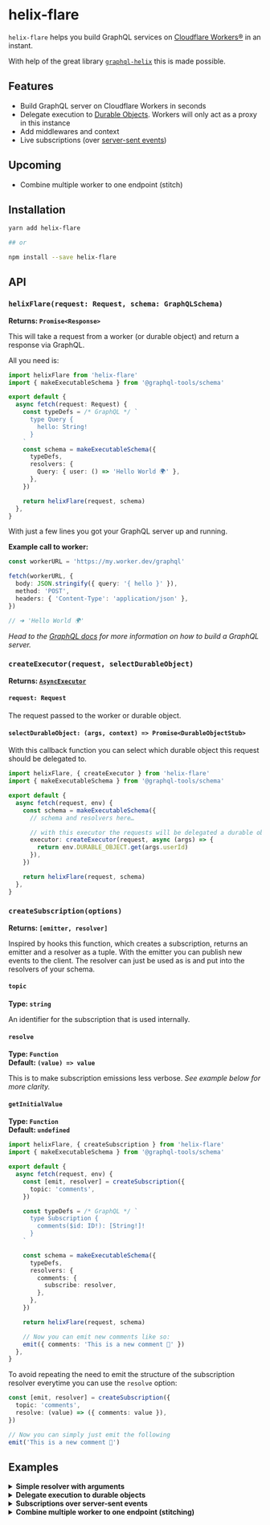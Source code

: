 # helix-flare

`helix-flare` helps you build GraphQL services on [Cloudflare Workers®](https://workers.cloudflare.com/) in an instant.

With help of the great library [`graphql-helix`](https://github.com/contrawork/graphql-helix) this is made possible.

## Features

- Build GraphQL server on Cloudflare Workers in seconds
- Delegate execution to [Durable Objects](https://developers.cloudflare.com/workers/runtime-apis/durable-objects). Workers will only act as a proxy in this instance
- Add middlewares and context
- Live subscriptions (over [server-sent events](https://developer.mozilla.org/en-US/docs/Web/API/Server-sent_events/Using_server-sent_events))

## Upcoming

- Combine multiple worker to one endpoint (stitch)

## Installation

```sh
yarn add helix-flare

## or

npm install --save helix-flare
```

## API

### `helixFlare(request: Request, schema: GraphQLSchema)`

**Returns: <code>Promise&lt;Response></code>**

This will take a request from a worker (or durable object) and return a response via GraphQL.

All you need is:

```ts
import helixFlare from 'helix-flare'
import { makeExecutableSchema } from '@graphql-tools/schema'

export default {
  async fetch(request: Request) {
    const typeDefs = /* GraphQL */ `
      type Query {
        hello: String!
      }
    `
    const schema = makeExecutableSchema({
      typeDefs,
      resolvers: {
        Query: { user: () => 'Hello World 🌍' },
      },
    })

    return helixFlare(request, schema)
  },
}
```

With just a few lines you got your GraphQL server up and running.

**Example call to worker:**

```ts
const workerURL = 'https://my.worker.dev/graphql'

fetch(workerURL, {
  body: JSON.stringify({ query: '{ hello }' }),
  method: 'POST',
  headers: { 'Content-Type': 'application/json' },
})

// ➜ 'Hello World 🌍'
```

_Head to the [GraphQL docs](https://graphql.org/) for more information on how to build a GraphQL server._

### `createExecutor(request, selectDurableObject)`

**Returns: <a href="https://www.graphql-tools.com/docs/remote-schemas#creating-an-executor"><code>AsyncExecutor</code></a>**

#### `request: Request`

The request passed to the worker or durable object.

#### `selectDurableObject: (args, context) => Promise<DurableObjectStub>`

With this callback function you can select which durable object this request should be delegated to.

```ts
import helixFlare, { createExecutor } from 'helix-flare'
import { makeExecutableSchema } from '@graphql-tools/schema'

export default {
  async fetch(request, env) {
    const schema = makeExecutableSchema({
      // schema and resolvers here…

      // with this executor the requests will be delegated a durable object
      executor: createExecutor(request, async (args) => {
        return env.DURABLE_OBJECT.get(args.userId)
      }),
    })

    return helixFlare(request, schema)
  },
}
```

### `createSubscription(options)`

**Returns: <code>[emitter, resolver]</code>**

Inspired by hooks this function, which creates a subscription, returns an emitter and a resolver as a tuple.
With the emitter you can publish new events to the client. The resolver can just be used as is and put into the resolvers of your schema.

#### `topic`

**Type: <code>string</code>**

An identifier for the subscription that is used internally.

#### `resolve`

**Type: <code>Function</code>**  
**Default: <code>(value) => value</code>**

This is to make subscription emissions less verbose. _See example below for more clarity._

#### `getInitialValue`

**Type: <code>Function</code>**  
**Default: <code>undefined</code>**

```ts
import helixFlare, { createSubscription } from 'helix-flare'
import { makeExecutableSchema } from '@graphql-tools/schema'

export default {
  async fetch(request, env) {
    const [emit, resolver] = createSubscription({
      topic: 'comments',
    })

    const typeDefs = /* GraphQL */ `
      type Subscription {
        comments($id: ID!): [String!]!
      }
    `

    const schema = makeExecutableSchema({
      typeDefs,
      resolvers: {
        comments: {
          subscribe: resolver,
        },
      },
    })

    return helixFlare(request, schema)

    // Now you can emit new comments like so:
    emit({ comments: 'This is a new comment 💬' })
  },
}
```

To avoid repeating the need to emit the structure of the subscription resolver everytime you can use the `resolve` option:

```ts
const [emit, resolver] = createSubscription({
  topic: 'comments',
  resolve: (value) => ({ comments: value }),
})

// Now you can simply just emit the following
emit('This is a new comment 💬')
```

## Examples

<details>
<summary><b>Simple resolver with arguments</b></summary>

```ts
import helixFlare from 'helix-flare'
import { makeExecutableSchema } from '@graphql-tools/schema'

export default {
  async fetch(request: Request) {
    const typeDefs = /* GraphQL */ `
      type Query {
        hello(name: String!): String!
      }
    `

    const schema = makeExecutableSchema({
      typeDefs,
      resolvers: {
        Query: {
          user: (_, { name }) => `Hello ${name}!`,
        },
      },
    })

    return helixFlare(request, schema)
  },
}
```

</details>

<details>
  <summary><b>Delegate execution to durable objects</b></summary>

```ts
// worker.ts
import helixFlare, { createExecutor } from 'helix-flare'
import { makeExecutableSchema } from '@graphql-tools/schema'
import { wrapSchema } from '@graphql-tools/wrap'

const typeDefs = /* GraphQL */ `
  type Post {
    id: Int!
    title: String
    votes: Int
  }

  type Mutation {
    upvotePost(postId: Int!): Post
  }
`
export default {
  async fetch(request: Request, env: Env) {
    const schema = wrapSchema({
      schema: makeExecutableSchema({ typeDefs }),
      executor: createExecutor<{ postId?: string }>(request, async (args) => {
        if (!args.postId) {
          throw new Error('No postId argument found')
        }

        const doId = env.PostDurableObject.idFromString(args.postId)
        return env.PostDurableObject.get(doId)
      }),
    })

    return helixFlare(request, schema)
  },
}
```

</details>

<details>
  <summary><b>Subscriptions over server-sent events</b></summary>

Subscriptions work out of the box with [SSE](https://developer.mozilla.org/en-US/docs/Web/API/Server-sent_events/Using_server-sent_events). They can be done in worker but will be used in durable objects most of the time.

**Shared schema**:

```ts
// schema.ts
const schema = /* GraphQL */ `
  type Post {
    id: Int!
    votes: Int
  }

  type Subscription {
    """
    Returns the positions for given live Id
    """
    subscribePostVotes(postId: Int!): Int!
  }

  type Mutation {
    upvotePost(postId: Int!): Post
  }
`
export default schema
```

```ts
// worker.ts
import helixFlare, { createExecutor } from 'helix-flare'
import { makeExecutableSchema } from '@graphql-tools/schema'
import { wrapSchema } from '@graphql-tools/wrap'
import typeDefs from './schema'

export { Post } from './PostObject'

// ExportedHandler from `@cloudflare/workers-types`
type WorkerType = ExportedHandler<{ PostDurableObject: DurableObjectStub }>

const Worker: WorkerType = {
  async fetch(request, env) {
    const schema = wrapSchema({
      schema: makeExecutableSchema({ typeDefs }),
      executor: createExecutor(request, async (args, context) => {
        if (!args.postId) {
          throw new Error('No postId argument found')
        }

        const doId = env.PostDurableObject.idFromString(args.postId)

        return env.PostDurableObject.get(doId)
      }),
    })

    return helixFlare(request, schema)
  },
}

export default Worker
```

```ts
// PostObject.ts
import { makeExecutableSchema } from '@graphql-tools/schema'
import { wrapSchema } from '@graphql-tools/wrap'
import helixFlare, { createExecutor, createSubscription } from 'helix-flare'
import typeDefs from './typedefs'

export class Post implements DurableObject {
  private likes = 0

  async fetch() {
    const [emitLikes, likesSubscriptionResolver] = createSubscription<
      number,
      { subscribePostVotes: number }
    >({
      topic: 'likes',
      resolve: (value) => ({ subscribePostVotes: value }),
      getInitialValue: () => this.likes,
    })

    const resolvers = {
      Mutation: {
        upvotePost: () => {
          this.likes++
          emitLikes(this.likes)

          return { likes: this.likes, id: this.state.id }
        },
      },
      Subscription: {
        subscribePostVotes: {
          subscribe: likesSubscriptionResolver,
        },
      },
    }

    const schema = makeExecutableSchema({
      resolvers,
      typeDefs,
    })

    return helixFlare(request, schema)
  }
}
```

</details>

<details>
  <summary><b>Combine multiple worker to one endpoint (stitching)</b></summary>

`@todo`

</details>
